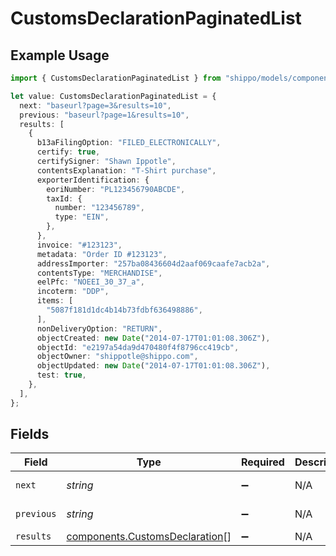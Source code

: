 # CustomsDeclarationPaginatedList

## Example Usage

```typescript
import { CustomsDeclarationPaginatedList } from "shippo/models/components";

let value: CustomsDeclarationPaginatedList = {
  next: "baseurl?page=3&results=10",
  previous: "baseurl?page=1&results=10",
  results: [
    {
      b13aFilingOption: "FILED_ELECTRONICALLY",
      certify: true,
      certifySigner: "Shawn Ippotle",
      contentsExplanation: "T-Shirt purchase",
      exporterIdentification: {
        eoriNumber: "PL123456790ABCDE",
        taxId: {
          number: "123456789",
          type: "EIN",
        },
      },
      invoice: "#123123",
      metadata: "Order ID #123123",
      addressImporter: "257ba08436604d2aaf069caafe7acb2a",
      contentsType: "MERCHANDISE",
      eelPfc: "NOEEI_30_37_a",
      incoterm: "DDP",
      items: [
        "5087f181d1dc4b14b73fdbf636498886",
      ],
      nonDeliveryOption: "RETURN",
      objectCreated: new Date("2014-07-17T01:01:08.306Z"),
      objectId: "e2197a54da9d470480f4f8796cc419cb",
      objectOwner: "shippotle@shippo.com",
      objectUpdated: new Date("2014-07-17T01:01:08.306Z"),
      test: true,
    },
  ],
};
```

## Fields

| Field                                                                            | Type                                                                             | Required                                                                         | Description                                                                      | Example                                                                          |
| -------------------------------------------------------------------------------- | -------------------------------------------------------------------------------- | -------------------------------------------------------------------------------- | -------------------------------------------------------------------------------- | -------------------------------------------------------------------------------- |
| `next`                                                                           | *string*                                                                         | :heavy_minus_sign:                                                               | N/A                                                                              | baseurl?page=3&results=10                                                        |
| `previous`                                                                       | *string*                                                                         | :heavy_minus_sign:                                                               | N/A                                                                              | baseurl?page=1&results=10                                                        |
| `results`                                                                        | [components.CustomsDeclaration](../../models/components/customsdeclaration.md)[] | :heavy_minus_sign:                                                               | N/A                                                                              |                                                                                  |